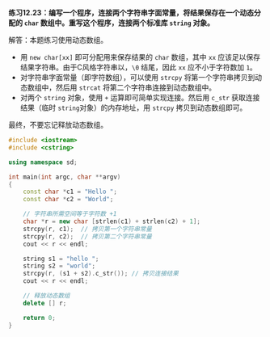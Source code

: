 **练习12.23：编写一个程序，连接两个字符串字面常量，将结果保存在一个动态分配的 `char` 数组中。重写这个程序，连接两个标准库 `string` 对象。**

解答：本题练习使用动态数组。

- 用 `new char[xx]` 即可分配用来保存结果的 `char` 数组，其中 `xx` 应该足以保存结果字符串。由于C风格字符串以，`\0` 结尾，因此 `xx` 应不小于字符数加 `1`。
- 对字符串字面常量（即字符数组），可以使用 `strcpy` 将第一个字符串拷贝到动态数组中，然后用 `strcat` 将第二个字符串连接到动态数组中。
- 对两个 `string` 对象，使用 `+` 运算即可简单实现连接。然后用 `c_str` 获取连接结果（临时 `string`对象）的内存地址，用 `strcpy` 拷贝到动态数组即可。 

最终，不要忘记释放动态数组。

```cpp
#include <iostream>
#include <cstring>

using namespace sd;

int main(int argc, char **argv)
{
    const char *c1 = "Hello ";
    const char *c2 = "World";

    // 字符串所需空间等于字符数 +1
    char *r = new char [strlen(c1) + strlen(c2) + 1];
    strcpy(r, c1);	// 拷贝第一个字符串常量
    strcpy(r, c2);  // 拷贝第二个字符串常量
    cout << r << endl;

    string s1 = "hello ";
    string s2 = "world";
    strcpy(r, (s1 + s2).c_str()); // 拷贝连接结果
    cout << r << endl;

    // 释放动态数组
    delete [] r;

    return 0;
}
```